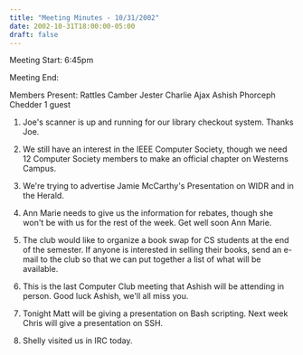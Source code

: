 ```yaml
---
title: "Meeting Minutes - 10/31/2002"
date: 2002-10-31T18:00:00-05:00
draft: false
---
```


Meeting Start: 6:45pm </p><p>
Meeting End: </p><p>
Members Present: Rattles Camber Jester Charlie Ajax Ashish Phorceph Chedder 1 guest </p><p>
1. Joe's scanner is up and running for our library checkout system. Thanks Joe. </p><p>
2. We still have an interest in the IEEE Computer Society, though we need 12 Computer Society members to make an official chapter on Westerns Campus. </p><p>
3. We're trying to advertise Jamie McCarthy's Presentation on WIDR and in the Herald. </p><p>
4. Ann Marie needs to give us the information for rebates, though she won't be with us for the rest of the week. Get well soon Ann Marie. </p><p>
5. The club would like to organize a book swap for CS students at the end of the semester. If anyone is interested in selling their books, send an e-mail to the club so that we can put together a list of what will be available. </p><p>
6. This is the last Computer Club meeting that Ashish will be attending in person. Good luck Ashish, we'll all miss you. </p><p>
7. Tonight Matt will be giving a presentation on Bash scripting. Next week Chris will give a presentation on SSH. </p><p>
8. Shelly visited us in IRC today.</p>

